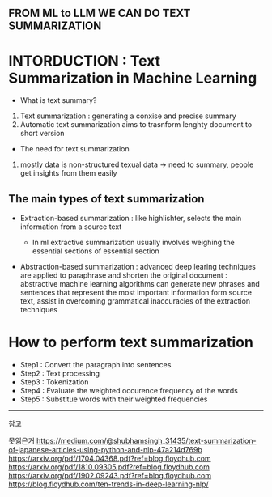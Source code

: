 FROM ML to LLM WE CAN DO TEXT SUMMARIZATION 
---

# INTORDUCTION : Text Summarization in Machine Learning

- What is text summary?
1. Text summarization : generating a conxise and precise summary 
2. Automatic text summarization aims to trasnform lenghty document to short version

- The need for text summarization 
1. mostly data is non-structured texual data -> need to summary, people get insights from them easily

## The main types of text summarization
- Extraction-based summarization 
: like highlishter, selects the main information from a source text 
    - In ml extractive summarization usually involves weighing the essential sections of essential section 

- Abstraction-based summarization
: advanced deep learing techniques are applied to paraphrase and shorten the original document
: abstractive machine learning algorithms can generate new phrases and sentences that represent the most important information form source text, assist in overcoming grammatical inaccuracies of the extraction techniques 

# How to perform text summarization 
- Step1 : Convert the paragraph into sentences 
- Step2 : Text processing 
- Step3 : Tokenization 
- Step4 : Evaluate the weighted occurence frequency of the words
- Step5 : Substitue words with their weighted frequencies 

---
참고

못읽은거
https://medium.com/@shubhamsingh_31435/text-summarization-of-japanese-articles-using-python-and-nlp-47a214d769b
https://arxiv.org/pdf/1704.04368.pdf?ref=blog.floydhub.com
https://arxiv.org/pdf/1810.09305.pdf?ref=blog.floydhub.com
https://arxiv.org/pdf/1902.09243.pdf?ref=blog.floydhub.com
https://blog.floydhub.com/ten-trends-in-deep-learning-nlp/